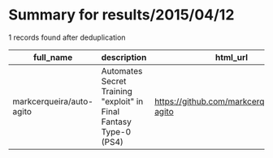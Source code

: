 
# Summary for results/2015/04/12
    
1 records found after deduplication

| full_name | description | html_url | matched_list | matched_count | pushed_at | size | stargazers_count | language | forks_count |
|--------------------------|-------------------------------------------------------------------|---------------------------------------------|----------------|-----------------|---------------------------|--------|--------------------|------------|---------------|
| markcerqueira/auto-agito | Automates Secret Training "exploit" in Final Fantasy Type-0 (PS4) | https://github.com/markcerqueira/auto-agito | ['exploit'] | 1 | 2015-04-12 06:33:56+00:00 | 168 | 0 | Java | 0 |
